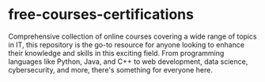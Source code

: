 # free-courses-certifications
Comprehensive collection of online courses covering a wide range of topics in IT, this repository is the go-to resource for anyone looking to enhance their knowledge and skills in this exciting field. From programming languages like Python, Java, and C++ to web development, data science, cybersecurity, and more, there's something for everyone here.
